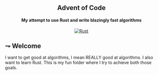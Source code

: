 <div align="center">

## Advent of Code
#### My attempt to use Rust and write blazingly fast algorithms

[![Rust](https://img.shields.io/badge/Rust-orange.svg?style=for-the-badge&logoColor=white&logo=rust)](https://www.rust-lang.org/)

</div>

## ⇁  Welcome
I want to get good at algorithms, I mean REALLY good at algorithms. I also want to learn Rust. This is my fun folder where I try to achieve both those goals.
